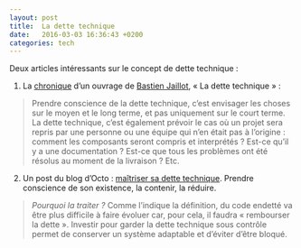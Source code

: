 ```yaml
---
layout: post
title:  La dette technique
date:   2016-03-03 16:36:43 +0200
categories: tech
---
```


Deux articles intéressants sur le concept de dette technique : 

1. La [chronique](https://www.quaternum.net/2016/02/24/dette-technique/) d’un ouvrage de [Bastien Jaillot](http://boutique.letrainde13h37.fr/products/la-dette-technique-bastien-jaillot), « La dette technique » :

> Prendre conscience de la dette technique, c’est envisager les choses sur le moyen et le long terme, et pas uniquement sur le court terme. La dette technique, c’est également prévoir le cas où un projet sera repris par une personne ou une équipe qui n’en était pas à l’origine : comment les composants seront compris et interprétés ? Est-ce qu’il y a une documentation ? Est-ce que tous les problèmes ont été résolus au moment de la livraison ? Etc.

2. Un post du blog d’Octo : [maîtriser sa dette technique](http://blog.octo.com/maitriser-sa-dette-technique/). Prendre conscience de son existence, la contenir, la réduire.

> *Pourquoi la traiter ?* Comme l’indique la définition, du code endetté va être plus difficile à faire évoluer car, pour cela, il faudra « rembourser la dette ». Investir pour garder la dette technique sous contrôle permet de conserver un système adaptable et d’éviter d’être bloqué.


